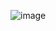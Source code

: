 ![image](https://user-images.githubusercontent.com/93179435/155259027-e5ce2e9d-1379-4536-a12e-3fa07342ebe7.png)
